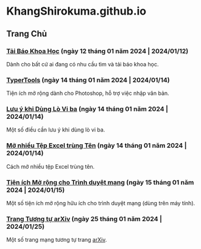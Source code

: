 # KhangShirokuma.github.io
## __Trang Chủ__

### **[Tải Báo Khoa Học](https://khangshirokuma.github.io/TaiBaoKhoaHoc/)** (ngày 12 tháng 01 năm 2024 \| 2024/01/12)

Dành cho bất cứ ai đang có nhu cầu tìm và tải báo khoa học.

### **[TyperTools](https://swirt.github.io/typertools/)** (ngày 14 tháng 01 năm 2024 \| 2024/01/14)

Tiện ích mở rộng dành cho Photoshop, hỗ trợ việc nhập văn bản.

### **[Lưu ý khi Dùng Lò Vi ba](https://khangshirokuma.github.io/LuuYKhiDungLoViBa/)** (ngày 14 tháng 01 năm 2024 \| 2024/01/14)

Một số điều cần lưu ý khi dùng lò vi ba.

### **[Mở nhiều Tệp Excel trùng Tên](https://khangshirokuma.github.io/MoNhieuTepExcelTrungTen/)** (ngày 14 tháng 01 năm 2024 \| 2024/01/14)

Cách mở nhiều tệp Excel trùng tên.

### **[Tiện ích Mở rộng cho Trình duyệt mạng](https://khangshirokuma.github.io/TienIchMoRongTrinhDuyet/)** (ngày 15 tháng 01 năm 2024 \| 2024/01/15)

Một số tiện ích mở rộng hữu ích cho trình duyệt mạng (dùng trên máy tính).

### **[Trang Tương tự arXiv](https://khangshirokuma.github.io/TrangTuongTuArXiv/)** (ngày 25 tháng 01 năm 2024 \| 2024/01/25)

Một số trang mạng tương tự trang [arXiv](https://arxiv.org).
